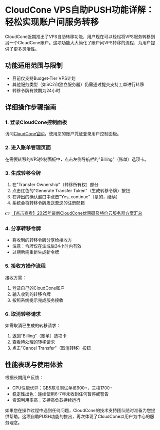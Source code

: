 # CloudCone VPS自助PUSH功能详解：轻松实现账户间服务转移

CloudCone近期推出了VPS自助转移功能，用户现在可以轻松将VPS服务转移到另一个CloudCone账户。这项功能大大简化了账户间VPS转移的流程，为用户提供了更多灵活性。

## 功能适用范围与限制

- 目前仅支持Budget-Tier VPS计划
- 其他服务类型（如SC2和独立服务器）仍需通过提交支持工单进行转移
- 转移令牌有效期为24小时

## 详细操作步骤指南

### 1. 登录CloudCone控制面板
访问[CloudCone官网](https://bit.ly/Cloudcone)，使用您的账户凭证登录用户控制面板。

### 2. 进入账单管理页面
在需要转移的VPS控制面板中，点击左侧导航栏的"Billing"（账单）选项卡。

### 3. 生成转移令牌
1. 在"Transfer Ownership"（转移所有权）部分
2. 点击红色的"Generate Transfer Token"（生成转移令牌）按钮
3. 在弹出的确认窗口中点击"Yes, continue"（是的，继续）
4. 系统会将转移令牌发送至您的注册邮箱

👉 [【点击查看】2025年最新CloudCone优惠码及特价云服务器方案汇总](https://bit.ly/Cloudcone)

### 4. 分享转移令牌
- 将收到的转移令牌分享给接收方
- 注意：令牌仅在生成后24小时内有效
- 过期后需重新生成新令牌

### 5. 接收方操作流程
接收方需：
1. 登录自己的CloudCone账户
2. 输入收到的转移令牌
3. 按照系统提示完成服务接收

### 6. 取消转移请求
如需取消已生成的转移请求：
1. 返回"Billing"（账单）选项卡
2. 查看待处理的转移请求
3. 点击"Cancel Transfer"（取消转移）按钮

## 性能表现与使用体验
根据长期用户反馈：
- CPU性能优异：GB5基准测试单核600+，三核1700+
- 稳定性出色：连续使用6-7年未收到任何暂停或警告
- 资源利用率高：支持高负载持续运行

如果您在操作过程中遇到任何问题，CloudCone的技术支持团队随时准备为您提供帮助。这项自助PUSH功能的推出，再次体现了CloudCone以用户为中心的服务理念。